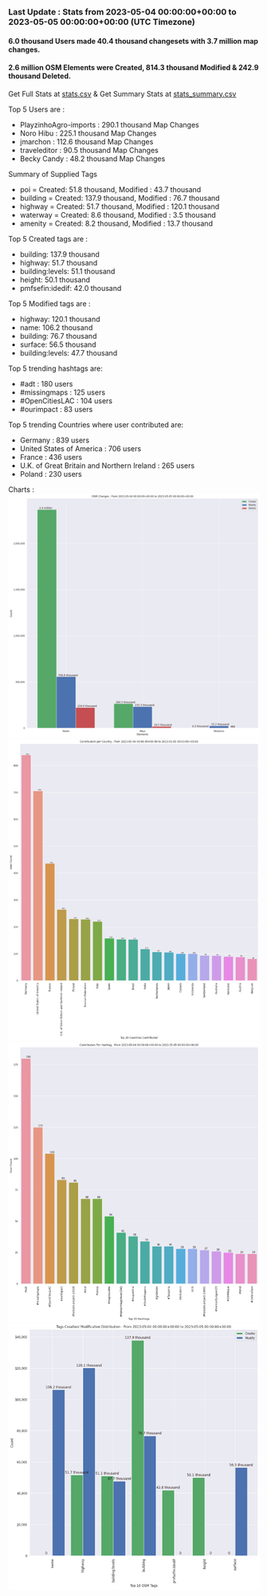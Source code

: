 ### Last Update : Stats from 2023-05-04 00:00:00+00:00 to 2023-05-05 00:00:00+00:00 (UTC Timezone)

#### 6.0 thousand Users made 40.4 thousand changesets with 3.7 million map changes.
#### 2.6 million OSM Elements were Created, 814.3 thousand Modified & 242.9 thousand Deleted.
Get Full Stats at [stats.csv](/stats/Global/Daily/stats.csv)
 & Get Summary Stats at [stats_summary.csv](/stats/Global/Daily/stats_summary.csv)

Top 5 Users are : 
- PlayzinhoAgro-imports : 290.1 thousand Map Changes
- Noro Hibu : 225.1 thousand Map Changes
- jmarchon : 112.6 thousand Map Changes
- traveleditor : 90.5 thousand Map Changes
- Becky Candy : 48.2 thousand Map Changes

Summary of Supplied Tags
- poi = Created: 51.8 thousand, Modified : 43.7 thousand
- building = Created: 137.9 thousand, Modified : 76.7 thousand
- highway = Created: 51.7 thousand, Modified : 120.1 thousand
- waterway = Created: 8.6 thousand, Modified : 3.5 thousand
- amenity = Created: 8.2 thousand, Modified : 13.7 thousand


Top 5 Created tags are :
- building: 137.9 thousand
- highway: 51.7 thousand
- building:levels: 51.1 thousand
- height: 50.1 thousand
- pmfsefin:idedif: 42.0 thousand


Top 5 Modified tags are :
- highway: 120.1 thousand
- name: 106.2 thousand
- building: 76.7 thousand
- surface: 56.5 thousand
- building:levels: 47.7 thousand


Top 5 trending hashtags are:
- #adt : 180 users
- #missingmaps : 125 users
- #OpenCitiesLAC : 104 users
- #ourimpact : 83 users


Top 5 trending Countries where user contributed are:
- Germany : 839 users
- United States of America : 706 users
- France : 436 users
- U.K. of Great Britain and Northern Ireland : 265 users
- Poland : 230 users


 Charts : 
![Alt text](./stats_osm_changes.png) 
![Alt text](./stats_users_per_country.png) 
![Alt text](./stats_users_per_hashtag.png) 
![Alt text](./stats_tags.png) 
